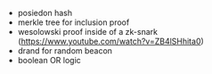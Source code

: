 - posiedon hash
- merkle tree for inclusion proof
- wesolowski proof inside of a zk-snark (https://www.youtube.com/watch?v=ZB4lSHhita0)
- drand for random beacon
- boolean OR logic